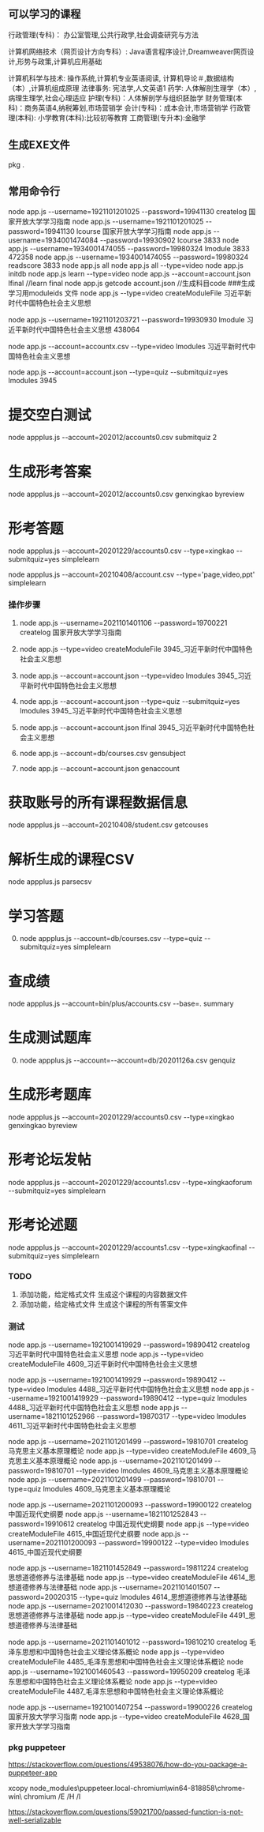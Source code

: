 ## 可以学习的课程
行政管理(专科)： 办公室管理,公共行政学,社会调查研究与方法

计算机网络技术（网页设计方向专科）: Java语言程序设计,Dreamweaver网页设计,形势与政策,计算机应用基础

计算机科学与技术: 操作系统,计算机专业英语阅读, 计算机导论＃,数据结构（本）,计算机组成原理
法律事务: 宪法学,人文英语1
药学: 人体解剖生理学（本）,病理生理学,社会心理适应 
护理(专科)：人体解剖学与组织胚胎学
财务管理(本科)：商务英语4,纳税筹划,市场营销学
会计(专科)：成本会计,市场营销学
行政管理(本科):
小学教育(本科):比较初等教育
工商管理(专升本):金融学
## 生成EXE文件
pkg .


## 常用命令行

node app.js  --username=1921101201025 --password=19941130 createlog 国家开放大学学习指南
node app.js  --username=1921101201025 --password=19941130 lcourse 国家开放大学学习指南
node app.js  --username=1934001474084 --password=19930902 lcourse 3833
node app.js  --username=1934001474055 --password=19980324 lmodule 3833 472358
node app.js  --username=1934001474055 --password=19980324 readscore 3833
node app.js all
node app.js all --type=video
node app.js initdb
node app.js learn --type=video
node app.js --account=account.json lfinal  //learn final 
node app.js getcode account.json   //生成科目code 
###生成学习用moduleids 文件
node app.js --type=video createModuleFile 习近平新时代中国特色社会主义思想

node app.js  --username=1921101203721 --password=19930930 lmodule 习近平新时代中国特色社会主义思想 438064

node app.js  --account=accountx.csv --type=video lmodules 习近平新时代中国特色社会主义思想
 

node app.js  --account=account.json --type=quiz --submitquiz=yes lmodules 3945

# 提交空白测试
node appplus.js  --account=202012/accounts0.csv submitquiz 2
# 生成形考答案
node appplus.js  --account=202012/accounts0.csv genxingkao byreview
# 形考答题
node appplus.js  --account=20201229/accounts0.csv --type=xingkao --submitquiz=yes simplelearn

node appplus.js  --account=20210408/account.csv --type='page,video,ppt' simplelearn

### 操作步骤
1. node app.js  --username=2021101401106 --password=19700221 createlog 国家开放大学学习指南
2. node app.js --type=video createModuleFile 3945_习近平新时代中国特色社会主义思想
3. node app.js  --account=account.json --type=video lmodules 3945_习近平新时代中国特色社会主义思想
4. node app.js  --account=account.json --type=quiz --submitquiz=yes lmodules 3945_习近平新时代中国特色社会主义思想
5. node app.js  --account=account.json   lfinal 3945_习近平新时代中国特色社会主义思想

0. node app.js  --account=db/courses.csv gensubject
0. node app.js  --account=account.json genaccount
# 获取账号的所有课程数据信息
node appplus.js  --account=20210408/student.csv getcouses
# 解析生成的课程CSV
node appplus.js  parsecsv

# 学习答题
0. node appplus.js  --account=db/courses.csv --type=quiz --submitquiz=yes  simplelearn
# 查成绩
node appplus.js --account=bin/plus/accounts.csv --base=. summary
# 生成测试题库
0. node appplus.js  --account=--account=db/20201126a.csv  genquiz
# 生成形考题库
node appplus.js  --account=20201229/accounts0.csv --type=xingkao  genxingkao byreview
# 形考论坛发帖
node appplus.js  --account=20201229/accounts1.csv --type=xingkaoforum --submitquiz=yes simplelearn
# 形考论述题
node appplus.js  --account=20201229/accounts1.csv --type=xingkaofinal --submitquiz=yes simplelearn
### TODO
1. 添加功能，给定格式文件 生成这个课程的内容数据文件
2. 添加功能，给定格式文件 生成这个课程的所有答案文件

### 测试
node app.js  --username=1921001419929 --password=19890412 createlog 习近平新时代中国特色社会主义思想
node app.js  --type=video createModuleFile 4609_习近平新时代中国特色社会主义思想

node app.js  --username=1921001419929 --password=19890412 --type=video lmodules 4488_习近平新时代中国特色社会主义思想
node app.js  --username=1921001419929 --password=19890412 --type=quiz lmodules 4488_习近平新时代中国特色社会主义思想
node app.js  --username=1821101252966 --password=19870317 --type=video lmodules 4611_习近平新时代中国特色社会主义思想


node app.js  --username=2021101201499 --password=19810701 createlog 马克思主义基本原理概论
node app.js  --type=video createModuleFile 4609_马克思主义基本原理概论
node app.js  --username=2021101201499 --password=19810701 --type=video lmodules 4609_马克思主义基本原理概论
node app.js  --username=2021101201499 --password=19810701 --type=quiz lmodules 4609_马克思主义基本原理概论

node app.js  --username=2021101200093 --password=19900122 createlog 中国近现代史纲要
node app.js  --username=1821101252843 --password=19910612 createlog 中国近现代史纲要
node app.js  --type=video createModuleFile 4615_中国近现代史纲要
node app.js  --username=2021101200093 --password=19900122 --type=video lmodules  4615_中国近现代史纲要


node app.js  --username=1821101452849 --password=19811224 createlog 思想道德修养与法律基础
node app.js  --type=video createModuleFile 4614_思想道德修养与法律基础
node app.js  --username=2021101401507 --password=20020315 --type=quiz lmodules 4614_思想道德修养与法律基础
node app.js  --username=2021001412030 --password=19840223 createlog 思想道德修养与法律基础
node app.js  --type=video createModuleFile 4491_思想道德修养与法律基础


node app.js  --username=2021101401012 --password=19810210 createlog 毛泽东思想和中国特色社会主义理论体系概论
node app.js  --type=video createModuleFile 4485_毛泽东思想和中国特色社会主义理论体系概论
node app.js  --username=1921001460543 --password=19950209 createlog 毛泽东思想和中国特色社会主义理论体系概论
node app.js  --type=video createModuleFile 4487_毛泽东思想和中国特色社会主义理论体系概论

node app.js  --username=1921001407254 --password=19900226 createlog 国家开放大学学习指南
node app.js  --type=video createModuleFile 4628_国家开放大学学习指南


### pkg puppeteer

https://stackoverflow.com/questions/49538076/how-do-you-package-a-puppeteer-app

xcopy node_modules\puppeteer\.local-chromium\win64-818858\chrome-win\ chromium /E /H /I


https://stackoverflow.com/questions/59021700/passed-function-is-not-well-serializable


